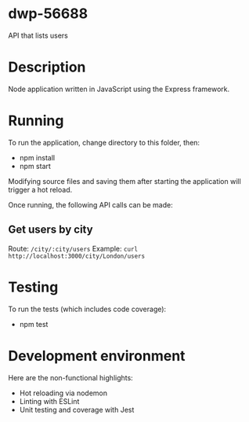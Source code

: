 # dwp-56688

API that lists users

# Description

Node application written in JavaScript using the Express framework.

# Running

To run the application, change directory to this folder, then:

- npm install
- npm start

Modifying source files and saving them after starting the application will trigger a hot reload.

Once running, the following API calls can be made:

## Get users by city

Route: `/city/:city/users`
Example: `curl http://localhost:3000/city/London/users`

# Testing

To run the tests (which includes code coverage):

- npm test

# Development environment

Here are the non-functional highlights:

- Hot reloading via nodemon
- Linting with ESLint
- Unit testing and coverage with Jest
